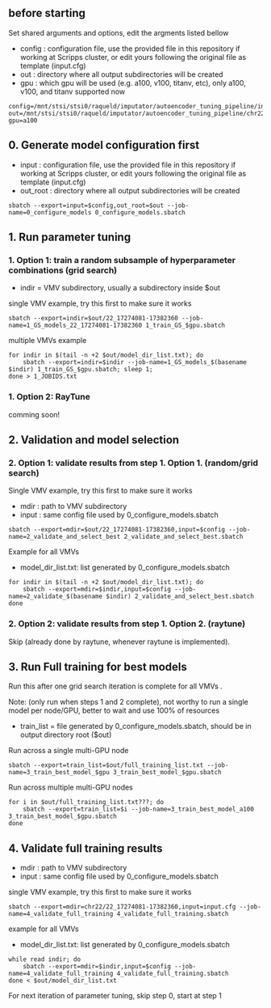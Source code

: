 
## before starting
Set shared arguments and options, edit the argments listed bellow

- config : configuration file, use the provided file in this repository if working at Scripps cluster, or edit yours following the original file as template (input.cfg)
- out : directory where all output subdirectories will be created
- gpu : which gpu will be used (e.g. a100, v100, titanv, etc), only a100, v100, and titanv supported now

```
config=/mnt/stsi/stsi0/raqueld/imputator/autoencoder_tuning_pipeline/input.cfg
out=/mnt/stsi/stsi0/raqueld/imputator/autoencoder_tuning_pipeline/chr22_models
gpu=a100
```

## 0. Generate model configuration first

- input : configuration file, use the provided file in this repository if working at Scripps cluster, or edit yours following the original file as template (input.cfg)
- out_root : directory where all output subdirectories will be created

```
sbatch --export=input=$config,out_root=$out --job-name=0_configure_models 0_configure_models.sbatch
```

## 1. Run parameter tuning

### 1. Option 1: train a random subsample of hyperparameter combinations (grid search)

- indir = VMV subdirectory, usually a subdirectory inside $out

single VMV example, try this first to make sure it works

```
sbatch --export=indir=$out/22_17274081-17382360 --job-name=1_GS_models_22_17274081-17382360 1_train_GS_$gpu.sbatch
```

multiple VMVs example
```
for indir in $(tail -n +2 $out/model_dir_list.txt); do
    sbatch --export=indir=$indir --job-name=1_GS_models_$(basename $indir) 1_train_GS_$gpu.sbatch; sleep 1;
done > 1_JOBIDS.txt
```

### 1. Option 2: RayTune

comming soon!

## 2. Validation and model selection

### 2. Option 1: validate results from step 1. Option 1. (random/grid search)

Single VMV example, try this first to make sure it works

- mdir : path to VMV subdirectory
- input : same config file used by 0_configure_models.sbatch

```
sbatch --export=mdir=$out/22_17274081-17382360,input=$config --job-name=2_validate_and_select_best 2_validate_and_select_best.sbatch
```

Example for all VMVs

- model_dir_list.txt: list generated by 0_configure_models.sbatch

```
for indir in $(tail -n +2 $out/model_dir_list.txt); do
    sbatch --export=mdir=$indir,input=$config --job-name=2_validate_$(basename $indir) 2_validate_and_select_best.sbatch
done
```

### 2. Option 2: validate results from step 1. Option 2. (raytune)

Skip (already done by raytune, whenever raytune is implemented).

## 3. Run Full training for best models

Run this after one grid search iteration is complete for all VMVs .

Note: (only run when steps 1 and 2 complete), not worthy to run a single model per node/GPU, better to wait and use 100% of resources 

- train_list = file generated by 0_configure_models.sbatch, should be in output directory root ($out)

Run across a single multi-GPU node

```
sbatch --export=train_list=$out/full_training_list.txt --job-name=3_train_best_model_$gpu 3_train_best_model_$gpu.sbatch
```

Run across multiple multi-GPU nodes

```
for i in $out/full_training_list.txt???; do
    sbatch --export=train_list=$i --job-name=3_train_best_model_a100 3_train_best_model_$gpu.sbatch
done
```
## 4. Validate full training results

- mdir : path to VMV subdirectory
- input : same config file used by 0_configure_models.sbatch

single VMV example, try this first to make sure it works

```
sbatch --export=mdir=chr22/22_17274081-17382360,input=input.cfg --job-name=4_validate_full_training 4_validate_full_training.sbatch
```

example for all VMVs

- model_dir_list.txt: list generated by 0_configure_models.sbatch
```
while read indir; do
    sbatch --export=mdir=$indir,input=$config --job-name=4_validate_full_training 4_validate_full_training.sbatch
done < $out/model_dir_list.txt
```
For next iteration of parameter tuning, skip step 0, start at step 1
